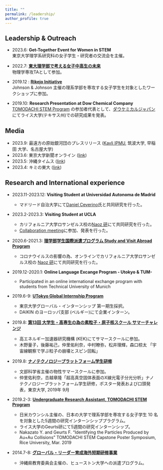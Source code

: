 ```yaml
---
title: ""
permalink: /leadership/
author_profile: true
---
```


## Leadership & Outreach
- 2023.6: __Get-Together Event for Women in STEM__  
  東京大学理学系研究科の女子学生・研究者の交流会を主催。
  
- 2022.7: __[東大理学部で考える女子中高生の未来](https://www.s.u-tokyo.ac.jp/ja/event/7938/)__  
物理学専攻TAとして参加。  

- 2019.12 : __[Rikejo Initiative](https://www.u-tokyo.ac.jp/kyodo-sankaku/ja/news/news2019_00019.html)__  
Johnson & Johnson 主催の理系学部を専攻する女子学生を対象としたワークショップに参加。  

- 2019.10: __Research Presentation at Dow Chemical Company__  
[TOMODACHI STEM Program](https://tomodachistem.rice.edu) の参加者代表として、[ダウケミカルジャパン](https://jp.dow.com/ja-jp)にてライス大学(テキサス州)での研究成果を発表。

## Media 
- 2023.9: 最遠方の原始銀河団のプレスリリース ([Kavli IPMU](https://www.ipmu.jp/ja/20230920-Protocluster), 筑波大学, 早稲田
大学、名古屋大学)  
- 2023.6: 東京大学新聞オンライン ([link](https://www.todaishimbun.org/insei_20230621/))  
- 2023.5: 沖縄タイムス ([link](https://www.okinawatimes.co.jp/articles/-/1156585))
- 2023.4: キミの東大 ([link](https://kimino.ct.u-tokyo.ac.jp/16029/))

## Research and International experience  
* 2023.11-2023.12: __Visiting Student at Universidad Autonoma de Madrid__
    * マドリード自治大学にて[Daniel Ceverino](http://odin.ft.uam.es/Welcome.html)氏と共同研究を行った。
* 2023.2-2023.3: __Visiting Student at UCLA__  
    * カリフォルニア大学ロサンゼルス校の[Naoz 研](https://www.astro.ucla.edu/~snaoz/)にて共同研究を行った。
    * [Collaboration meeting](https://www.astro.ucla.edu/~snaoz/TheSupersonicProject/Meeting2023.html)に参加、発表を行った。
* 2020.6-2021.3: __[理学部学生国際派遣プログラム Study and Visit Abroad Program](https://www.s.u-tokyo.ac.jp/ja/offices/ilo/svap/application.html)__  
    * コロナウイルスの影響の為、オンラインでカリフォルニア大学ロサンゼルス校の [Naoz 研](https://www.astro.ucla.edu/~snaoz/)にて共同研究を行った。  
 
* 2019.12-2020.1: __Online Language Excange Program - Utokyo & TUM-__  
    * Participated in an online international exchange program with students from Technical University of Munich

* 2019.6-9: __[UTokyo Global Internship Program](https://www.u-tokyo.ac.jp/ja/students/special-activities/ugip.html)__  
    * 東京大学グローバル・インターンシップ 第一期生採択。  
    * DAIKIN のヨーロッパ支部 (ベルギー)にて企業インターン。  

* 2019.8: __[第13回 大学生・高専生の為の素粒子・原子核スクール サマーチャレンジ](https://www2.kek.jp/ksc/13th_2019/index.html)__
    * 高エネルギー加速器研究機構 (KEK)にてサマースクールに参加。  
    * 木野量子，後藤祐己，仲里佑利奈，中村瞭弥，松井理輝，森口椋太 「宇宙線観察で学ぶ粒子の崩壊とスピン回転」 

* 2019.8: __[ナノテクノロジープラットフォーム学生研修](https://www.nanonet.go.jp/pages/gakusei/2019/)__  
    * 文部科学省主催の物性サマースクールに参加。  
    * 仲里佑利奈，𠮷越章隆「超高真空固体表面のX線光電子分光分析」ナノテクノロジープラットフォーム学生研修，ポスター発表および口頭発表，東京大学, 2019年 9月  

* 2019.2-3: __[Undergraduate Research Assistant, TOMODACHI STEM Program](https://tomodachistem.rice.edu)__
    * 日米カウンシル主催の、日本の大学で理系学部を専攻する女子学生 10 名を対象とした5週間の研究インターンシッププラグラム。  
    * ライス大学のGeurts研にて5週間の研究インターンシップ。   
    * Nakazato Y. and Geurts F. “Identifying the Particles Produced by Au+Au Collisions” TOMODACHI STEM Capstone Poster Symposium, Rice University, Mar. 2019  

* 2014.7-8: __[グローバル・リーダー育成海外短期研修事業](https://www.pref.okinawa.jp/site/bunka-sports/bunka/kikaku/documents/16.pdf)__
    * 沖縄県教育委員会主催の、ヒューストン大学への派遣プログラム。 
